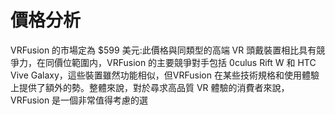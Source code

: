 # 價格分析
VRFusion 的市場定為 $599 美元:此價格與同類型的高端 VR 頭戴裝置相比具有競爭力，在同價位範圍内，VRFusion 的主要競爭對手包括 0culus Rift W 和 HTC Vive Galaxy，這些裝置雖然功能相似，但VRFusion 在某些技術規格和使用體驗上提供了額外的勢。整體來說，對於尋求高品質 VR 體驗的消費者來說，VRFusion 是一個非常值得考慮的選